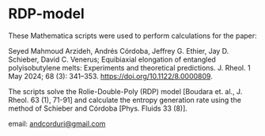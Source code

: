 # RDP-model

These Mathematica scripts were used to perform calculations for the paper: 

Seyed Mahmoud Arzideh, Andrés Córdoba, Jeffrey G. Ethier, Jay D. Schieber, David C. Venerus; Equibiaxial elongation of entangled polyisobutylene melts: Experiments and theoretical predictions. J. Rheol. 1 May 2024; 68 (3): 341–353. https://doi.org/10.1122/8.0000809.

The scripts solve the Rolie-Double-Poly (RDP) model [Boudara et. al., J. Rheol. 63 (1), 71-91] and calculate the entropy generation rate using the method of Schieber and Córdoba [Phys. Fluids 33 (8)].

email: andcorduri@gmail.com
